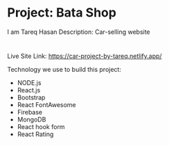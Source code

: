 # Project: Bata Shop
I am Tareq Hasan
Description: Car-selling website
#

Live Site Link: https://car-project-by-tareq.netlify.app/

Technology we use to build this project:

- NODE.js
- React.js
- Bootstrap
- React FontAwesome
- Firebase
- MongoDB
- React hook form
- React Rating
